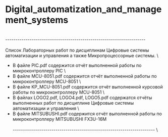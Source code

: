 # Digital_automatization_and_management_systems
  \
---------------------------------------------------------------------  \
  \
Список Лабораторных работ по дисциплинам Цифровые системы автоматизации и управления а также Микропроцессорные системы.  \
 - В файле PIC.pdf содержится отчёт выполненной работы по микроконтроллеру PIC  \
 - В файле MCU-8051.pdf содержится отчёт выполненной работы по микроконтроллеру MCU-8051  \
 - В файле KP_MCU-8051.pdf содержится отчёт выполненной курсовой работы по микроконтроллеру MCU-8051  \
 - В файлах LOGO2.pdf, LOGO4.pdf, LOGO5.pdf содержатся отчёты выполненных работ по дисциплине Цифровые системы автоматизации и управления  \
 - В файле MITSUBUSHI.pdf содержится отчёт выполненной работы по микроконтроллеру MITSUBUSHI FX3U-16M  \
  \
----------------------------------------------------------------------  \
